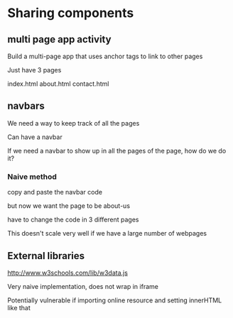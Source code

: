 # Sharing components

## multi page app activity

Build a multi-page app that uses anchor tags to link to other pages

Just have 3 pages

index.html
about.html
contact.html

## navbars

We need a way to keep track of all the pages

Can have a navbar

If we need a navbar to show up in all the pages of the page, how do we do it?

### Naive method

copy and paste the navbar code

but now we want the page to be about-us

have to change the code in 3 different pages

This doesn't scale very well if we have a large number of webpages

## External libraries

http://www.w3schools.com/lib/w3data.js

Very naive implementation, does not wrap in iframe

Potentially vulnerable if importing online resource and setting innerHTML like that
